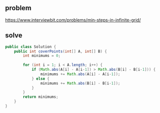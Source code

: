 ## problem
https://www.interviewbit.com/problems/min-steps-in-infinite-grid/

## solve
```java
public class Solution {
    public int coverPoints(int[] A, int[] B) {
        int minimums = 0;
        
        for (int i = 1; i < A.length; i++) {
            if (Math.abs(A[i] - A[i-1]) > Math.abs(B[i] - B[i-1])) {
                minimums += Math.abs(A[i] - A[i-1]);
            } else {
                minimums += Math.abs(B[i] - B[i-1]);
            }
        }
        return minimums;
    }
}
```